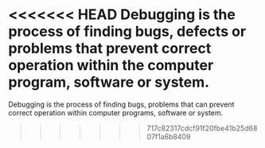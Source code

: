 <<<<<<< HEAD
Debugging is the process of finding bugs, defects or problems that prevent correct operation within the computer program, software or system.
=======
Debugging is the process of finding bugs, problems that can prevent correct operation within computer programs, software or system.
>>>>>>> 717c82317cdcf91f20fbe41b25d6807f1a6b8409
